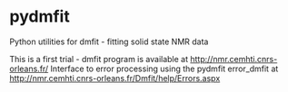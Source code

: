 # pydmfit
Python utilities for dmfit - fitting solid state NMR data

This is a first trial - dmfit program is available at http://nmr.cemhti.cnrs-orleans.fr/
Interface to error processing using the pydmfit error_dmfit at http://nmr.cemhti.cnrs-orleans.fr/Dmfit/help/Errors.aspx 
